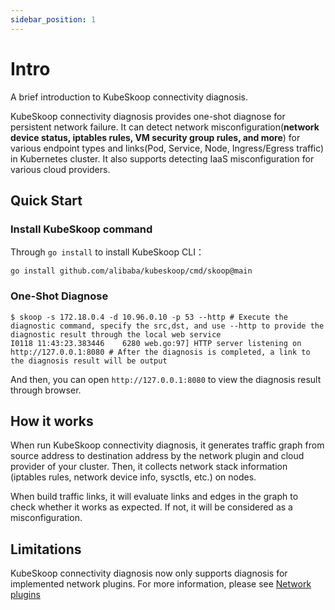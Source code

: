 ```yaml
---
sidebar_position: 1
---
```


# Intro

A brief introduction to KubeSkoop connectivity diagnosis.

KubeSkoop connectivity diagnosis provides one-shot diagnose for persistent network failure. It can detect network misconfiguration(**network device status, iptables rules, VM security group rules, and more**) for various endpoint types and links(Pod, Service, Node, Ingress/Egress traffic) in Kubernetes cluster. It also supports detecting IaaS misconfiguration for various cloud providers.

## Quick Start

### Install KubeSkoop command
Through `go install` to install KubeSkoop CLI：
```
go install github.com/alibaba/kubeskoop/cmd/skoop@main
```

### One-Shot Diagnose
```shell
$ skoop -s 172.18.0.4 -d 10.96.0.10 -p 53 --http # Execute the diagnostic command, specify the src,dst, and use --http to provide the diagnostic result through the local web service
I0118 11:43:23.383446    6280 web.go:97] HTTP server listening on http://127.0.0.1:8080 # After the diagnosis is completed, a link to the diagnosis result will be output
```
And then, you can open `http://127.0.0.1:8080` to view the diagnosis result through browser.

## How it works

When run KubeSkoop connectivity diagnosis, it generates traffic graph from source address to destination address by the network plugin and cloud provider of your cluster. Then, it collects network stack information (iptables rules, network device info, sysctls, etc.) on nodes.

When build traffic links, it will evaluate links and edges in the graph to check whether it works as expected. If not, it will be considered as a misconfiguration.

## Limitations

KubeSkoop connectivity diagnosis now only supports diagnosis for implemented network plugins. For more information, please see [Network plugins](network-plugins.md)
